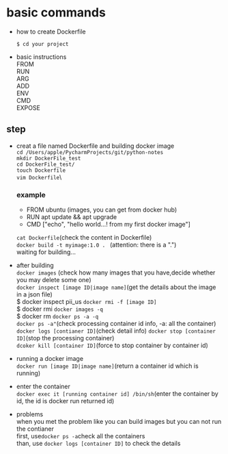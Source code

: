 # basic commands
- how to create Dockerfile

   `$ cd your project`
- basic instructions\
    FROM\
    RUN\
    ARG\
    ADD\
    ENV\
    CMD\
    EXPOSE
 ## step
  - creat a file named Dockerfile and building docker image \
    `cd /Users/apple/PycharmProjects/git/python-notes`\
    `mkdir DockerFile_test`\
    `cd DockerFile_test/`\
    `touch Dockerfile`\
    `vim Dockerfile`\
    ### example
    - FROM ubuntu (images, you can get from docker hub)
    - RUN apt update && apt upgrade
    - CMD ["echo", "hello world...! from my first docker image"]

    `cat Dockerfile`(check the content in Dockerfile)\
    `docker build -t myimage:1.0 . ` (attention: there is a ".")\
    waiting for building...
    
  - after building \
    `docker images` (check how many images that you have,decide whether you may delete some one)\
    `docker inspect [image ID|image name]`(get the details about the image in a json file)\
    $ docker inspect pii_us 
    `docker rmi -f [image ID]`\
    $ docker rmi `docker images -q`\
    $ docker rm `docker ps -a -q`\
    `docker ps -a"`(check processing container id info, -a: all the container)\
    `docker logs [contianer ID]`(check detail info)
    `docker stop [container ID]`(stop the processing container)\
    `dcoker kill [container ID]`(force to stop container by container id)
    
  - running a docker image \
    `docker run [image ID|image name]`(return a container id which is running)
    
  - enter the container\
    `docker exec it [running container id] /bin/sh`(enter the container by id, the id is docker run returned id)
    
  - problems\
    when you met the problem like you can build images but you can not run the contianer\
    first, use`docker ps -a`check all the containers\
    than, use `docker logs [container ID]` to check the details
    